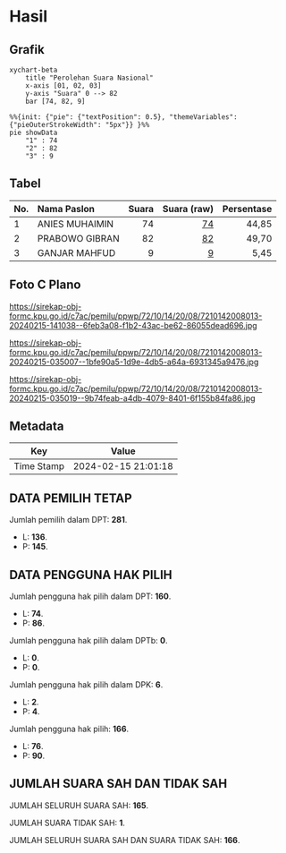 # Hasil

## Grafik

```mermaid
xychart-beta
    title "Perolehan Suara Nasional"
    x-axis [01, 02, 03]
    y-axis "Suara" 0 --> 82
    bar [74, 82, 9]
```

```mermaid
%%{init: {"pie": {"textPosition": 0.5}, "themeVariables": {"pieOuterStrokeWidth": "5px"}} }%%
pie showData
    "1" : 74
    "2" : 82
    "3" : 9
```

## Tabel

| No. | Nama Paslon    | Suara | Suara (raw) | Persentase |
|:--- |:-------------- | -----:| -----------:| ----------:|
| 1   | ANIES MUHAIMIN | 74    | [74][p-1]   | 44,85      |
| 2   | PRABOWO GIBRAN | 82    | [82][p-2]   | 49,70      |
| 3   | GANJAR MAHFUD  | 9     | [9][p-3]    | 5,45       |


[p-1]: https://github.com/gigit-pemilu/pemilu-2024/blob/main/pilpres/hitung-suara/sub/72-sulawesi-tengah/sub/10-sigi/sub/14-marawola/sub/2008-baliase/sub/013-tps/sub/paslon-1.txt
[p-2]: https://github.com/gigit-pemilu/pemilu-2024/blob/main/pilpres/hitung-suara/sub/72-sulawesi-tengah/sub/10-sigi/sub/14-marawola/sub/2008-baliase/sub/013-tps/sub/paslon-2.txt
[p-3]: https://github.com/gigit-pemilu/pemilu-2024/blob/main/pilpres/hitung-suara/sub/72-sulawesi-tengah/sub/10-sigi/sub/14-marawola/sub/2008-baliase/sub/013-tps/sub/paslon-3.txt

## Foto C Plano

https://sirekap-obj-formc.kpu.go.id/c7ac/pemilu/ppwp/72/10/14/20/08/7210142008013-20240215-141038--6feb3a08-f1b2-43ac-be62-86055dead696.jpg

https://sirekap-obj-formc.kpu.go.id/c7ac/pemilu/ppwp/72/10/14/20/08/7210142008013-20240215-035007--1bfe90a5-1d9e-4db5-a64a-6931345a9476.jpg

https://sirekap-obj-formc.kpu.go.id/c7ac/pemilu/ppwp/72/10/14/20/08/7210142008013-20240215-035019--9b74feab-a4db-4079-8401-6f155b84fa86.jpg


## Metadata

| Key        | Value               |
| ---------- | ------------------- |
| Time Stamp | 2024-02-15 21:01:18 |


## DATA PEMILIH TETAP

Jumlah pemilih dalam DPT: **281**.
 * L: **136**.
 * P: **145**.

## DATA PENGGUNA HAK PILIH

Jumlah pengguna hak pilih dalam DPT: **160**.
 * L: **74**.
 * P: **86**.

Jumlah pengguna hak pilih dalam DPTb: **0**.
 * L: **0**.
 * P: **0**.

Jumlah pengguna hak pilih dalam DPK: **6**.
 * L: **2**.
 * P: **4**.

Jumlah pengguna hak pilih: **166**.
 * L: **76**.
 * P: **90**.

## JUMLAH SUARA SAH DAN TIDAK SAH

JUMLAH SELURUH SUARA SAH: **165**.

JUMLAH SUARA TIDAK SAH: **1**.

JUMLAH SELURUH SUARA SAH DAN SUARA TIDAK SAH: **166**.


